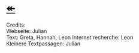 # [↞](https://www.engineer66.tk)     
Credits:     
Webseite: Julian   
Text: Greta, Hannah, Leon
Internet recherche: Leon   
Kleinere Textpassagen: Julian 
